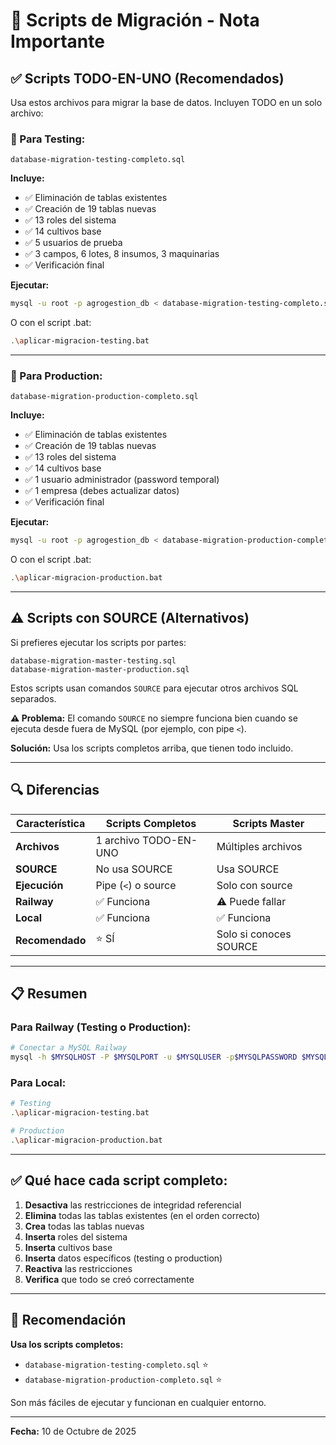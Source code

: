 # 📝 Scripts de Migración - Nota Importante

## ✅ Scripts TODO-EN-UNO (Recomendados)

Usa estos archivos para migrar la base de datos. Incluyen TODO en un solo archivo:

### 🧪 Para Testing:
```
database-migration-testing-completo.sql
```

**Incluye:**
- ✅ Eliminación de tablas existentes
- ✅ Creación de 19 tablas nuevas
- ✅ 13 roles del sistema
- ✅ 14 cultivos base
- ✅ 5 usuarios de prueba
- ✅ 3 campos, 6 lotes, 8 insumos, 3 maquinarias
- ✅ Verificación final

**Ejecutar:**
```bash
mysql -u root -p agrogestion_db < database-migration-testing-completo.sql
```

O con el script .bat:
```bash
.\aplicar-migracion-testing.bat
```

---

### 🚀 Para Production:
```
database-migration-production-completo.sql
```

**Incluye:**
- ✅ Eliminación de tablas existentes
- ✅ Creación de 19 tablas nuevas
- ✅ 13 roles del sistema
- ✅ 14 cultivos base
- ✅ 1 usuario administrador (password temporal)
- ✅ 1 empresa (debes actualizar datos)
- ✅ Verificación final

**Ejecutar:**
```bash
mysql -u root -p agrogestion_db < database-migration-production-completo.sql
```

O con el script .bat:
```bash
.\aplicar-migracion-production.bat
```

---

## ⚠️ Scripts con SOURCE (Alternativos)

Si prefieres ejecutar los scripts por partes:

```
database-migration-master-testing.sql
database-migration-master-production.sql
```

Estos scripts usan comandos `SOURCE` para ejecutar otros archivos SQL separados.

**⚠️ Problema:** El comando `SOURCE` no siempre funciona bien cuando se ejecuta desde fuera de MySQL (por ejemplo, con pipe `<`).

**Solución:** Usa los scripts completos arriba, que tienen todo incluido.

---

## 🔍 Diferencias

| Característica | Scripts Completos | Scripts Master |
|----------------|-------------------|----------------|
| **Archivos** | 1 archivo TODO-EN-UNO | Múltiples archivos |
| **SOURCE** | No usa SOURCE | Usa SOURCE |
| **Ejecución** | Pipe (`<`) o source | Solo con source |
| **Railway** | ✅ Funciona | ⚠️ Puede fallar |
| **Local** | ✅ Funciona | ✅ Funciona |
| **Recomendado** | ⭐ SÍ | Solo si conoces SOURCE |

---

## 📋 Resumen

### Para Railway (Testing o Production):
```bash
# Conectar a MySQL Railway
mysql -h $MYSQLHOST -P $MYSQLPORT -u $MYSQLUSER -p$MYSQLPASSWORD $MYSQLDATABASE < database-migration-testing-completo.sql
```

### Para Local:
```bash
# Testing
.\aplicar-migracion-testing.bat

# Production
.\aplicar-migracion-production.bat
```

---

## ✅ Qué hace cada script completo:

1. **Desactiva** las restricciones de integridad referencial
2. **Elimina** todas las tablas existentes (en el orden correcto)
3. **Crea** todas las tablas nuevas
4. **Inserta** roles del sistema
5. **Inserta** cultivos base
6. **Inserta** datos específicos (testing o production)
7. **Reactiva** las restricciones
8. **Verifica** que todo se creó correctamente

---

## 🎯 Recomendación

**Usa los scripts completos:**
- `database-migration-testing-completo.sql` ⭐
- `database-migration-production-completo.sql` ⭐

Son más fáciles de ejecutar y funcionan en cualquier entorno.

---

**Fecha:** 10 de Octubre de 2025

